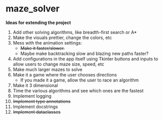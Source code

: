 # maze_solver

**Ideas for extending the project**
1.  Add other solving algorithms, like breadth-first search or A*
2.  Make the visuals prettier, change the colors, etc
3.  Mess with the animation settings:
    - ~~Make it faster/slower.~~ 
    - Maybe make backtracking slow and blazing new paths faster?
4.  Add configurations in the app itself using Tkinter buttons and inputs to allow users to change maze size, speed, etc
5.  Make much larger mazes to solve
6.  Make it a game where the user chooses directions
    - If you made it a game, allow the user to race an algorithm
7.  Make it 3 dimensional
8.  Time the various algorithms and see which ones are the fastest
9.  Implement logging
10. ~~Implement type annotations~~
11. Implement docstrings
12. ~~Implement dataclasses~~